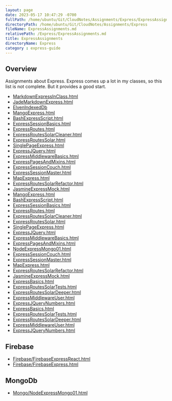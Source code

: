 ```yaml
---
layout: page
date: 2023-05-17 10:47:29 -0700
fullPath: /home/ubuntu/Git/CloudNotes/Assignments/Express/ExpressAssignments.md
directoryPath: /home/ubuntu/Git/CloudNotes/Assignments/Express
fileName: ExpressAssignments.md
relativePath: /Express/ExpressAssignments.md
title: ExpressAssignments
directoryName: Express
category : express-guide
---
```


## Overview

Assignments about Express. Express comes up a lot in my classes, so this list is not complete. But it provides a good start.

- [MarkdownExpressInClass.html][mdexpic]
- [JadeMarkdownExpress.html][jmdexp]
- [ElvenIndexedDb][eidb]
- [MangoExpress.html](/teach/assignments/MangoExpress.html)
- [BashExpressScript.html](/teach/assignments/BashExpressScript.html)
- [ExpressSessionBasics.html](/teach/assignments/ExpressSessionBasics.html)
- [ExpressRoutes.html](/teach/assignments/ExpressRoutes.html)
- [ExpressRoutesSolarCleaner.html](/teach/assignments/ExpressRoutesSolarCleaner.html)
- [ExpressRoutesSolar.html](/teach/assignments/ExpressRoutesSolar.html)
- [SinglePageExpress.html](/teach/assignments/SinglePageExpress.html)
- [ExpressJQuery.html](/teach/assignments/ExpressJQuery.html)
- [ExpressMiddlewareBasics.html](/teach/assignments/ExpressMiddlewareBasics.html)
- [ExpressPagesAndMixins.html](/teach/assignments/ExpressPagesAndMixins.html)
- [ExpressSessionCouch.html](/teach/assignments/ExpressSessionCouch.html)
- [ExpressSessionMaster.html](/teach/assignments/ExpressSessionMaster.html)
- [MapExpress.html](/teach/assignments/MapExpress.html)
- [ExpressRoutesSolarRefactor.html](/teach/assignments/ExpressRoutesSolarRefactor.html)
- [JasmineExpressMock.html](/teach/assignments/JasmineExpressMock.html)
- [MangoExpress.html](/teach/assignments/express/MangoExpress.html)
- [BashExpressScript.html](/teach/assignments/express/BashExpressScript.html)
- [ExpressSessionBasics.html](/teach/assignments/express/ExpressSessionBasics.html)
- [ExpressRoutes.html](/teach/assignments/express/ExpressRoutes.html)
- [ExpressRoutesSolarCleaner.html](/teach/assignments/express/ExpressRoutesSolarCleaner.html)
- [ExpressRoutesSolar.html](/teach/assignments/express/ExpressRoutesSolar.html)
- [SinglePageExpress.html](/teach/assignments/express/SinglePageExpress.html)
- [ExpressJQuery.html](/teach/assignments/express/ExpressJQuery.html)
- [ExpressMiddlewareBasics.html](/teach/assignments/express/ExpressMiddlewareBasics.html)
- [ExpressPagesAndMixins.html](/teach/assignments/express/ExpressPagesAndMixins.html)
- [NodeExpressMongo01.html](/teach/assignments/express/NodeExpressMongo01.html)
- [ExpressSessionCouch.html](/teach/assignments/express/ExpressSessionCouch.html)
- [ExpressSessionMaster.html](/teach/assignments/express/ExpressSessionMaster.html)
- [MapExpress.html](/teach/assignments/express/MapExpress.html)
- [ExpressRoutesSolarRefactor.html](/teach/assignments/express/ExpressRoutesSolarRefactor.html)
- [JasmineExpressMock.html](/teach/assignments/express/JasmineExpressMock.html)
- [ExpressBasics.html](/teach/assignments/express/ExpressBasics.html)
- [ExpressRoutesSolarTests.html](/teach/assignments/express/ExpressRoutesSolarTests.html)
- [ExpressRoutesSolarDeeper.html](/teach/assignments/express/ExpressRoutesSolarDeeper.html)
- [ExpressMiddlewareUser.html](/teach/assignments/express/ExpressMiddlewareUser.html)
- [ExpressJQueryNumbers.html](/teach/assignments/express/ExpressJQueryNumbers.html)
- [ExpressBasics.html](/teach/assignments/ExpressBasics.html)
- [ExpressRoutesSolarTests.html](/teach/assignments/ExpressRoutesSolarTests.html)
- [ExpressRoutesSolarDeeper.html](/teach/assignments/ExpressRoutesSolarDeeper.html)
- [ExpressMiddlewareUser.html](/teach/assignments/ExpressMiddlewareUser.html)
- [ExpressJQueryNumbers.html](/teach/assignments/ExpressJQueryNumbers.html)

## Firebase

- [Firebase/FirebaseExpressReact.html](/teach/assignments/firebase/FirebaseExpressReact.html)
- [Firebase/FirebaseExpress.html](/teach/assignments/firebase/FirebaseExpress.html)

## MongoDb

- [Mongo/NodeExpressMongo01.html](/teach/assignments/mongo/NodeExpressMongo01.html)

<!--       -->
<!-- Links -->
<!--       -->

[jmdexp]: /teach/assignments/express/JadeMarkdownExpress.html
[mdexpic]: /teach/assignments/express/MarkdownExpressInClass.html
[eidb]: /teach/assignments/express/ElvenIndexedDb.html
